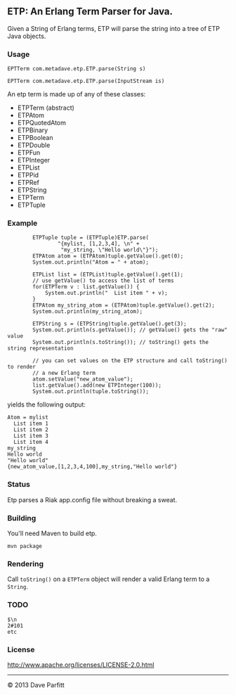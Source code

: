 ## ETP: An Erlang Term Parser for Java. 

Given a String of Erlang terms, ETP will parse the string into a tree of ETP Java objects.

### Usage

	EPTTerm com.metadave.etp.ETP.parse(String s)

	EPTTerm com.metadave.etp.ETP.parse(InputStream is)

An etp term is made up of any of these classes:

- ETPTerm (abstract)	
- ETPAtom
- ETPQuotedAtom
- ETPBinary
- ETPBoolean
- ETPDouble
- ETPFun
- ETPInteger
- ETPList
- ETPPid
- ETPRef
- ETPString
- ETPTerm
- ETPTuple

### Example

```
        ETPTuple tuple = (ETPTuple)ETP.parse(
                "{mylist, [1,2,3,4], \n" +
                 "my_string, \"Hello world\"}");
        ETPAtom atom = (ETPAtom)tuple.getValue().get(0);
        System.out.println("Atom = " + atom);

        ETPList list = (ETPList)tuple.getValue().get(1);
        // use getValue() to access the list of terms
        for(ETPTerm v : list.getValue()) {
            System.out.println("  List item " + v);
        }
        ETPAtom my_string_atom = (ETPAtom)tuple.getValue().get(2);
        System.out.println(my_string_atom);

        ETPString s = (ETPString)tuple.getValue().get(3);
        System.out.println(s.getValue()); // getValue() gets the "raw" value
        System.out.println(s.toString()); // toString() gets the string representation
        
        // you can set values on the ETP structure and call toString() to render
        // a new Erlang term
        atom.setValue("new_atom_value");
        list.getValue().add(new ETPInteger(100));
        System.out.println(tuple.toString());
```

yields the following output:

```
Atom = mylist
  List item 1
  List item 2
  List item 3
  List item 4
my_string
Hello world
"Hello world"
{new_atom_value,[1,2,3,4,100],my_string,"Hello world"}
```

### Status

  Etp parses a Riak app.config file without breaking a sweat.

### Building

You'll need Maven to build etp.

	mvn package


### Rendering

Call `toString()` on a `ETPTerm` object will render a valid Erlang term to a `String`.


### TODO

	$\n
	2#101
	etc
	
### License

http://www.apache.org/licenses/LICENSE-2.0.html

---

© 2013 Dave Parfitt
